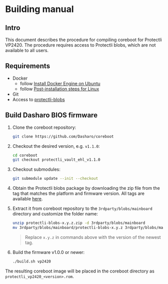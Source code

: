 # Building manual

## Intro

This document describes the procedure for compiling coreboot for Protectli
VP2420. The procedure requires access to Protectli blobs, which are not
available to all users.

## Requirements

- Docker
    + follow [Install Docker Engine on Ubuntu](https://docs.docker.com/engine/install/ubuntu/)
    + follow [Post-installation steps for Linux](https://docs.docker.com/engine/install/linux-postinstall/)
- Git
- Access to [protectli-blobs](https://github.com/Dasharo/protectli-blobs)

## Build Dasharo BIOS firmware

1. Clone the coreboot repository:

    ```bash
    git clone https://github.com/Dasharo/coreboot
    ```

1. Checkout the desired version, e.g. `v1.1.0`:

    ```bash
    cd coreboot
    git checkout protectli_vault_ehl_v1.1.0
    ```

1. Checkout submodules:

    ```bash
    git submodule update --init --checkout
    ```

1. Obtain the Protectli blobs package by downloading the zip file from the tag
   that matches the platform and firmware version. All tags are available
   [here](https://github.com/Dasharo/protectli-blobs/tags).
1. Extract it from coreboot repository to the `3rdparty/blobs/mainboard`
   directory and customize the folder name:

    ```bash
    unzip protectli-blobs-x.y.z.zip -d 3rdparty/blobs/mainboard
    mv 3rdparty/blobs/mainboard/protectli-blobs-x.y.z 3rdparty/blobs/mainboard/protectli
    ```

    > Replace `x.y.z` in commands above with the version of the newest tag.

1. Build the firmware v1.0.0 or newer:

    ```bash
    ./build.sh vp2420
    ```

The resulting coreboot image will be placed in the coreboot directory as
`protectli_vp2420_<version>.rom`.
